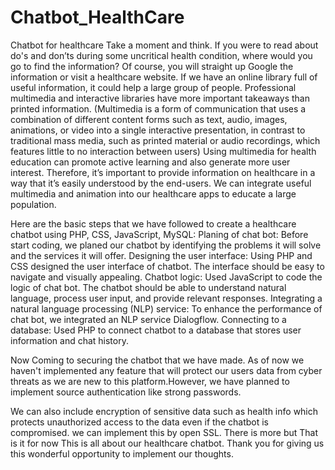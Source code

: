 # Chatbot_HealthCare
Chatbot for healthcare
Take a moment and think. If you were to read about do's and don’ts during some uncritical health condition, where would you go to find the information?
Of course, you will straight up Google the information or visit a healthcare website. 
If we have an online library full of useful information, it could help a large group of people. Professional multimedia and interactive libraries have more important takeaways than printed information.
(Multimedia is a form of communication that uses a combination of different content forms such as text, audio, images, animations, or video into a single interactive presentation, in contrast to traditional mass media, such as printed material or audio recordings, which features little to no interaction between users)
Using multimedia for health education can promote active learning and also generate more user interest.
Therefore, it’s important to provide information on healthcare in a way that it’s easily understood by the end-users.
We can integrate useful multimedia and animation into our healthcare apps to educate a large population.


Here are the basic steps that we have followed to create a healthcare chatbot using PHP, CSS, JavaScript, MySQL:
Planing of chat bot: Before start coding, we planed our chatbot by identifying the problems it will solve and the services it will offer. 
Designing the user interface: Using PHP and CSS designed the user interface of chatbot. The interface should be easy to navigate and visually appealing.
Chatbot logic: Used JavaScript to code the logic of chat bot. The chatbot should be able to understand natural language, process user input, and provide relevant responses.
Integrating a natural language processing (NLP) service: To enhance the performance of chat bot, we integrated an NLP service Dialogflow.
Connecting to a database: Used PHP to connect chatbot to a database that stores user information and chat history.

Now Coming to securing the chatbot that we have made. As of now we haven't implemented any feature that will protect our users data from cyber threats as we are new to this platform.However, we have planned to implement source authentication like strong passwords.

We can also include encryption of sensitive data such as health info which protects unauthorized access to the data even if the chatbot is compromised. we can implement this by open SSL.
There is more but That is it for now 
This is all about our healthcare chatbot. Thank you for giving us this wonderful opportunity to implement our thoughts.
